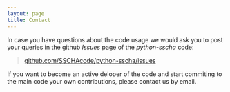 ```yaml
---
layout: page
title: Contact
---
```


In case you have questions about the code usage we would ask you to post your queries in the github *Issues* page of the *python-sscha* code:

> [github.com/SSCHAcode/python-sscha/issues](https://github.com/SSCHAcode/python-sscha/issues)

If you want to become an active deloper of the code and start commiting to the main code your own contributions, please contact us by email.  
